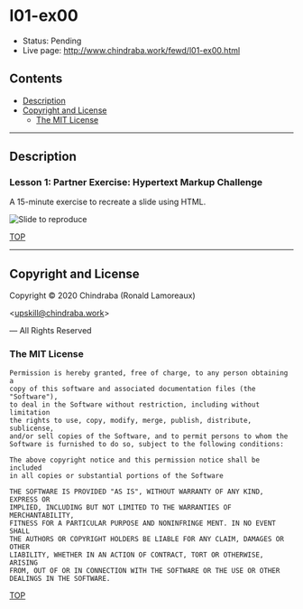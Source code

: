# l01-ex00

-  Status: Pending
-  Live page: <http://www.chindraba.work/fewd/l01-ex00.html>

## Contents

-  [Description](#description)
-  [Copyright and License](#copyright-and-license)
   -  [The MIT License](#the-mit-license)

---
## Description

### Lesson 1: Partner Exercise: Hypertext Markup Challenge

A 15-minute exercise to recreate a slide using HTML.

![Slide to reproduce](https://imgur.com/rrI2vC9)


[TOP](#contents)

---
## Copyright and License

Copyright © 2020  Chindraba (Ronald Lamoreaux)

<[upskill@chindraba.work](mailto:upskill@chindraba.work?subject='l01-ex00')>

— All Rights Reserved

### The MIT License
    
    Permission is hereby granted, free of charge, to any person obtaining a
    copy of this software and associated documentation files (the "Software"),
    to deal in the Software without restriction, including without limitation
    the rights to use, copy, modify, merge, publish, distribute, sublicense,
    and/or sell copies of the Software, and to permit persons to whom the
    Software is furnished to do so, subject to the following conditions:

    The above copyright notice and this permission notice shall be included
    in all copies or substantial portions of the Software

    THE SOFTWARE IS PROVIDED "AS IS", WITHOUT WARRANTY OF ANY KIND, EXPRESS OR
    IMPLIED, INCLUDING BUT NOT LIMITED TO THE WARRANTIES OF MERCHANTABILITY,
    FITNESS FOR A PARTICULAR PURPOSE AND NONINFRINGE MENT. IN NO EVENT SHALL
    THE AUTHORS OR COPYRIGHT HOLDERS BE LIABLE FOR ANY CLAIM, DAMAGES OR OTHER
    LIABILITY, WHETHER IN AN ACTION OF CONTRACT, TORT OR OTHERWISE, ARISING
    FROM, OUT OF OR IN CONNECTION WITH THE SOFTWARE OR THE USE OR OTHER
    DEALINGS IN THE SOFTWARE.

[TOP](#contents)
